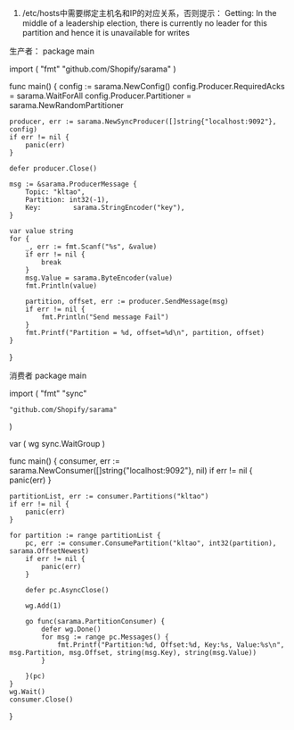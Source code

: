 1. /etc/hosts中需要绑定主机名和IP的对应关系，否则提示：
Getting: In the middle of a leadership election, there is currently no leader for this partition and hence it is unavailable for writes

生产者：
package main

import (
    "fmt"
    "github.com/Shopify/sarama"
)

func main() {
    config := sarama.NewConfig()
    config.Producer.RequiredAcks = sarama.WaitForAll
    config.Producer.Partitioner = sarama.NewRandomPartitioner

    producer, err := sarama.NewSyncProducer([]string{"localhost:9092"}, config)
    if err != nil {
        panic(err)
    }

    defer producer.Close()

    msg := &sarama.ProducerMessage {
        Topic: "kltao",
        Partition: int32(-1),
        Key:        sarama.StringEncoder("key"),
    }

    var value string
    for {
        _, err := fmt.Scanf("%s", &value)
        if err != nil {
            break
        }
        msg.Value = sarama.ByteEncoder(value)
        fmt.Println(value)

        partition, offset, err := producer.SendMessage(msg)
        if err != nil {
            fmt.Println("Send message Fail")
        }
        fmt.Printf("Partition = %d, offset=%d\n", partition, offset)
    }
}

消费者
package main

import (
    "fmt"
    "sync"

    "github.com/Shopify/sarama"
)

var (
    wg  sync.WaitGroup
)

func main() {
    consumer, err := sarama.NewConsumer([]string{"localhost:9092"}, nil)
    if err != nil {
        panic(err)
    }

    partitionList, err := consumer.Partitions("kltao")
    if err != nil {
        panic(err)
    }

    for partition := range partitionList {
        pc, err := consumer.ConsumePartition("kltao", int32(partition), sarama.OffsetNewest)
        if err != nil {
            panic(err)
        }

        defer pc.AsyncClose()

        wg.Add(1)

        go func(sarama.PartitionConsumer) {
            defer wg.Done()
            for msg := range pc.Messages() {
                fmt.Printf("Partition:%d, Offset:%d, Key:%s, Value:%s\n", msg.Partition, msg.Offset, string(msg.Key), string(msg.Value))
            }

        }(pc)
    }
    wg.Wait()
    consumer.Close()
}